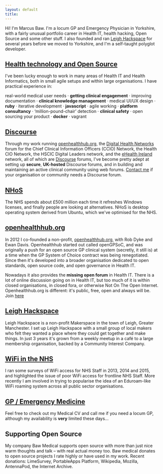 ```yaml
---
layout: default
title: 
---
```


Hi! I'm Marcus Baw. I'm a locum GP and Emergency Physician in Yorkshire, with a fairly unusual portfolio career in Health IT, health hacking, Open Source and some other stuff. I also founded and ran [Leigh Hackspace](http://www.leighhack.org/) for several years before we moved to Yorkshire,  and I'm a self-taught polyglot developer.

## [Health technology and Open Source]({{site.baseurl}}/health-it)
I've been lucky enough to work in many areas of Health IT and Health Informatics, both in small agile setups and within large organisations. I have practical experience in:

real-world medical user needs · **getting clinical engagement** · improving documentation · **clinical knowledge management** · medical UI/UX design · **ruby** · iterative development · **javascript** · agile working · **platform consultancy** · ‘million-pound-chair’ detection · **clinical safety** · open sourcing your product · **docker** · vagrant

## [Discourse](http://www.discourse.org)
Through my work running [openhealthhub.org](http://www.openhealthhub.org), the [Digital Health Networks](https://discourse.digitalhealth.net/) forum for the Chief Clinical Information Officers (CCIO) Network, the Health CIO Network, the HSCIC Digital Leaders network, and the [eHealth Ireland](http://www.ehealthireland.ie) network, all of which are [Discourse](http://www.discourse.org) forums, I've become pretty adept at setting up **secure**, **UK-hosted** Discourse forums, and in building and maintaining an active clinical community using web forums.  [Contact me](mailto:marcusbaw@gmail.com) if your organisation or community needs a Discourse forum. 

## [NHoS](https://nhos.openhealthhub.org/)
The NHS spends about £500 million each time it refreshes Windows licenses, and finally people are looking at alternatives. NHoS is desktop operating system derived from Ubuntu, which we've optimised for the NHS.

## [openhealthhub.org](http://www.openhealthhub.org)
In 2012 I co-founded a non-profit, [openhealthhub.org](http://www.openhealthhub.org), with Rob Dyke and Ewan Davis. Openhealthhub started out called openGPSoC, and was originally a push for an open source GP clinical system (secretly, it still is) at a time when the GP System of Choice contract was being renegotiated. Since then it's developed into a broader organisation dedicated to open standards, open source code, and open governance in Health IT.

Nowadays it also provides the **missing open forum** in Health IT. There is a lot of online discussion going on in Health IT, but too much of it is within closed organisations, in closed fora, or otherwise Not On The Open Internet. Openhealthhub.org is different: it's public, free, open and always will be. Join [here](http://www.openhealthhub.org)

## [Leigh Hackspace](http://www.leighhack.org/)
Leigh Hackspace is a non-profit Makerspace in the town of Leigh, Greater Manchester. I set up Leigh Hackspace with a small group of local makers who felt they wanted a place where they could get together and make things. In just 3 years it's grown from a weekly meetup in a café to a large membership organisation, backed by a Community Interest Company.

## [WiFi in the NHS]({{site.baseurl}}/nhs_staff_wifi_-_an_overview.html)
I ran some surveys of WiFi access for NHS Staff in 2013, 2014 and 2015, and highlighted the issue of poor WiFi access for frontline NHS Staff. More recently I am involved in trying to popularise the idea of an Eduroam-like WiFi roaming system across all public sector organisations.

## [GP / Emergency Medicine]({site.baseurl}}/medicine)
Feel free to check out my Medical CV and call me if you need a locum GP, although my availability is **very** limited these days...

## Supporting Open Source
My company Baw Medical supports open source with more than just nice warm thoughts and talk – with real actual money too. Baw medical donates to open source projects I rate highly or have used in my work. Recent donations: LimeSurvey, PortableApps Platform, Wikipedia, Mozilla, AntennaPod, the Internet Archive.
